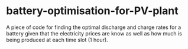# battery-optimisation-for-PV-plant
A piece of code for finding the optimal discharge and charge rates for a battery given that the electricity prices are know as well as how much is being produced at each time slot (1 hour).
